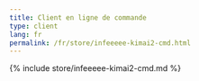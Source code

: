 ```yaml
---
title: Client en ligne de commande
type: client
lang: fr
permalink: /fr/store/infeeeee-kimai2-cmd.html
---
```


{% include store/infeeeee-kimai2-cmd.md %}
